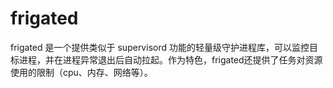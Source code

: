 # frigated
frigated 是一个提供类似于 supervisord 功能的轻量级守护进程库，可以监控目标进程，并在进程异常退出后自动拉起。作为特色，frigated还提供了任务对资源使用的限制（cpu、内存、网络等）。
